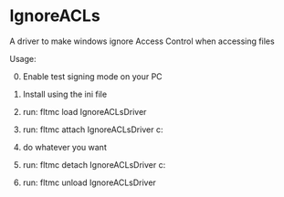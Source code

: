 # IgnoreACLs
A driver to make windows ignore Access Control when accessing files

Usage:

0. Enable test signing mode on your PC

1. Install using the ini file

2. run: fltmc load IgnoreACLsDriver

3. run: fltmc attach IgnoreACLsDriver c:

4. do whatever you want

5. run: fltmc detach IgnoreACLsDriver c:

6. run: fltmc unload IgnoreACLsDriver
